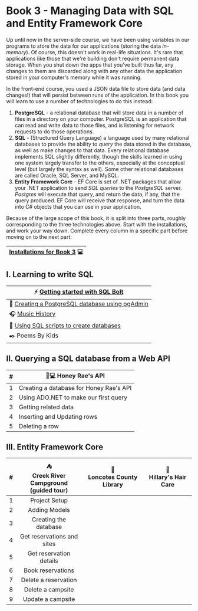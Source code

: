 # Book 3 - Managing Data with SQL and Entity Framework Core
Up until now in the server-side course, we have been using variables in our programs to store the data for our applications (storing the data _in-memory_). Of course, this doesn't work in real-life situations. It's rare that applications like those that we're building don't require permanent data storage. When you shut down the apps that you've built thus far, any changes to them are discarded along with any other data the application stored in your computer's memory while it was running. 

In the front-end course, you used a JSON data file to store data (and data changes!) that will persist between runs of the application. In this book you will learn to use a number of technologies to do this instead:
1. **PostgreSQL** - a relational database that will store data in a number of files in a directory on your computer.  PostgreSQL is an application that can read and write data to those files, and is listening for network requests to do those operations. 
1. **SQL** - (Structured Query Language) a language used by many relational databases to provide the ability to _query_ the data stored in the database, as well as make changes to that data. Every relational database implements SQL slightly differently, though the skills learned in using one system largely transfer to the others, especially at the conceptual level (but largely the syntax as well). Some other relational databases are called Oracle, SQL Server, and MySQL.
1. **Entity Framework Core** - EF Core is set of .NET packages that allow your .NET application to send _SQL queries_ to the _PostgreSQL_ server. _Postgres_ will execute that query, and return the data, if any, that the query produced. EF Core will receive that response, and turn the data into C# objects that you can use in your application.

Because of the large scope of this book, it is split into three parts, roughly corresponding to the three technologies above. Start with the installations, and work your way down. Complete every column in a specific part before moving on to the next part:

|[Installations for Book 3](./chapters/book-3-installs.md) :computer: |
|--|

## I. Learning to write SQL

|:zap: [Getting started with SQL Bolt](https://sqlbolt.com/)|
|-|
|:elephant: [Creating a PostgreSQL database using pgAdmin](./chapters/music-history-setup.md)|
|:headphones: [Music History](./chapters/music-history-practice.md) |
|:page_with_curl: [Using SQL scripts to create databases](./chapters/poki-setup.md)|
|:black_nib: Poems By Kids|

## II. Querying a SQL database from a Web API
| # |🍯💻 Honey Rae's API|
|-|-|
|1| Creating a database for Honey Rae's API |
|2| Using ADO.NET to make our first query |
|3| Getting related data |
|4| Inserting and Updating rows |
|5| Deleting a row |
## III. Entity Framework Core
|#|:tent: <br> Creek River Campground <br> (guided tour) | :book: <br> Loncotes County Library | :haircut: <br> Hillary's Hair Care |
|:-:|:-:|:-:|:-:|
|1| Project Setup |||
|2| Adding Models |||
|3| Creating the database |||
|4| Get reservations and sites |||
|5| Get reservation details |||
|6| Book reservations |||
|7| Delete a reservation |||
|8| Delete a campsite |||
|9| Update a campsite |||